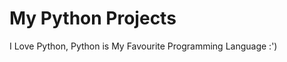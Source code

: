 
<h1> My Python Projects </h1>
<p> I Love Python, Python is My Favourite Programming Language :') </p>

